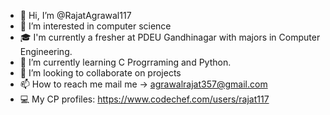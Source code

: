 - 👋 Hi, I’m @RajatAgrawal117
- 👀 I’m interested in computer science
- 🎓 I'm currently a fresher at PDEU Gandhinagar with majors in Computer Engineering.
- 🌱 I’m currently learning C Progrraming and Python.
- 💞️ I’m looking to collaborate on projects 
- 📫 How to reach me mail me -> agrawalrajat357@gmail.com
- 💻 My CP profiles: https://www.codechef.com/users/rajat117
<!---
RajatAgrawal117/RajatAgrawal117 is a ✨ special ✨ repository because its `README.md` (this file) appears on your GitHub profile.
You can click the Preview link to take a look at your changes.
--->
